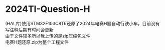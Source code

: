 # 2024TI-Question-H
(HAL库)使用STM32F103C8T6还原了2024年电赛H题自动行驶小车，目前没有写注释后期有时间会更新  
由于文件较多所以我上传的是zip压缩包文件  
电赛H题还原.zip为整个工程文件  
